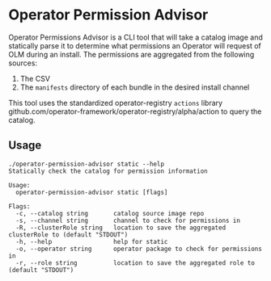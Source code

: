 # Operator Permission Advisor
Operator Permissions Advisor is a CLI tool that will take a catalog image and statically parse it to determine what permissions an Operator will request of OLM during an install.  The permissions are aggregated from the following sources:

1. The CSV
2. The `manifests` directory of each bundle in the desired install channel

This tool uses the standardized operator-registry `actions` library github.com/operator-framework/operator-registry/alpha/action to query the catalog.

## Usage

```
./operator-permission-advisor static --help
Statically check the catalog for permission information

Usage:
  operator-permission-advisor static [flags]

Flags:
  -c, --catalog string       catalog source image repo
  -s, --channel string       channel to check for permissions in
  -R, --clusterRole string   location to save the aggregated clusterRole to (default "STDOUT")
  -h, --help                 help for static
  -o, --operator string      operator package to check for permissions in
  -r, --role string          location to save the aggregated role to (default "STDOUT")
```
